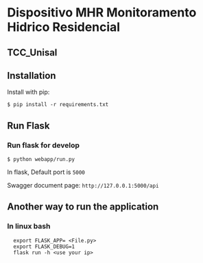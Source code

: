 # Dispositivo MHR Monitoramento Hidrico Residencial

## TCC_Unisal

## Installation

Install with pip:

```
$ pip install -r requirements.txt
```
## Run Flask
### Run flask for develop
```
$ python webapp/run.py
```
In flask, Default port is `5000`

Swagger document page:  `http://127.0.0.1:5000/api`

## Another way to run the application 
### In linux bash 
```
  export FLASK_APP= <File.py>
  export FLASK_DEBUG=1
  flask run -h <use your ip>
```
